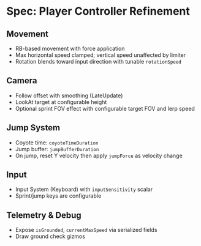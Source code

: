 # Spec: Player Controller Refinement

## Movement
- RB-based movement with force application
- Max horizontal speed clamped; vertical speed unaffected by limiter
- Rotation blends toward input direction with tunable `rotationSpeed`

## Camera
- Follow offset with smoothing (LateUpdate)
- LookAt target at configurable height
- Optional sprint FOV effect with configurable target FOV and lerp speed

## Jump System
- Coyote time: `coyoteTimeDuration`
- Jump buffer: `jumpBufferDuration`
- On jump, reset Y velocity then apply `jumpForce` as velocity change

## Input
- Input System (Keyboard) with `inputSensitivity` scalar
- Sprint/jump keys are configurable

## Telemetry & Debug
- Expose `isGrounded`, `currentMaxSpeed` via serialized fields
- Draw ground check gizmos
